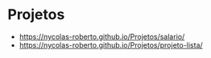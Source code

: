 # Projetos

- https://nycolas-roberto.github.io/Projetos/salario/
- https://nycolas-roberto.github.io/Projetos/projeto-lista/
